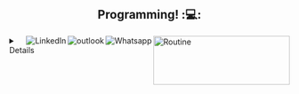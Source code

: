 


<h2 align="center">Programming! :💻:</h2>

<a href="#">
    <img src="https://github.com/UskOops/lucasrmagalhaes/blob/master/assets/days.gif" title="day++" width="245px" height="88" align="right" alt="Routine">
</a>



<a href="https://github.com/UskOops">
    

<a href="https://api.whatsapp.com/send?phone=31984542217">
    <img src="https://img.shields.io/badge/-Whatsapp-4CA143?style=flat&labelColor=4CA143&logo=whatsapp&logoColor=black" title="Text me" align="right" alt="Whatsapp">
</a>

<a href="marcolopesdias@outlook.com">
    <img src="https://img.shields.io/badge/-Gmail-c14438?style=flat&logo=Gmail&logoColor=darkblue" title="Send me an email" align="right" alt="outlook">
</a>

<a href="https://www.linkedin.com/in/marco-ant%C3%B4nio-5a420418a/">
    <img src="https://img.shields.io/badge/-LinkedIn-blue?style=flat&logo=Linkedin&logoColor=white" title="My Social Network" align="right" alt="LinkedIn">
</a>

<details>
   
    <img src="https://github-readme-stats.vercel.app/api/top-langs/?username=UskOops&langs_count=8&layout=compact&theme=gruvbox" align="left" width="365px" height="210" /> 
    <img src="https://github-readme-stats.vercel.app/api?username=UskOops&show_icons=true&theme=gruvbox" width="465px" height="210" />
    <img src="https://github-profile-trophy.vercel.app/?username=UskOops&column=7&theme=gruvbox&no-frame=true" width="1200px" /> 
</details>
